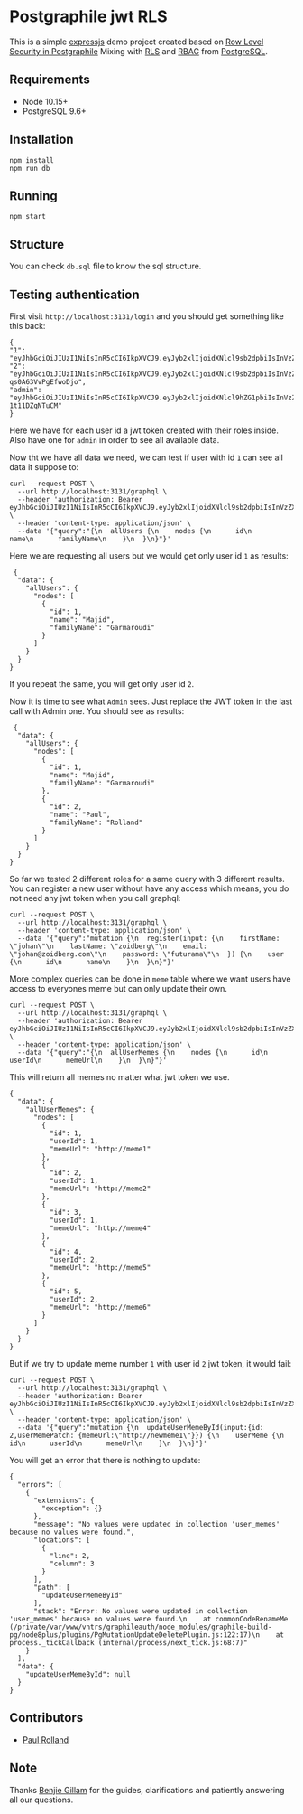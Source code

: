 # Postgraphile jwt RLS

This is a simple [expressjs](https://expressjs.com/) demo project created based on [Row Level Security in Postgraphile](https://www.graphile.org/postgraphile/postgresql-schema-design/#row-level-security)
Mixing with [RLS](https://www.postgresql.org/docs/9.6/user-manag.html) and [RBAC](https://www.postgresql.org/docs/9.6/ddl-rowsecurity.html) from [PostgreSQL](https://www.postgresql.org/).

## Requirements

- Node 10.15+
- PostgreSQL 9.6+

## Installation

```
npm install
npm run db
```

## Running

```
npm start
```

## Structure

You can check `db.sql` file to know the sql structure.

## Testing authentication

First visit `http://localhost:3131/login` and you should get something like this back:

```
{
"1": "eyJhbGciOiJIUzI1NiIsInR5cCI6IkpXVCJ9.eyJyb2xlIjoidXNlcl9sb2dpbiIsInVzZXJfaWQiOjEsImlhdCI6MTU1MDUwMDgwMH0.wqSPESwLzs671yVKyBD0WK_Ppm8oXJOi06UeA7sn7Oc",
"2": "eyJhbGciOiJIUzI1NiIsInR5cCI6IkpXVCJ9.eyJyb2xlIjoidXNlcl9sb2dpbiIsInVzZXJfaWQiOjIsImlhdCI6MTU1MDUwMDgwMH0.gGP7YH84vdsLYiwiF7QK3FV63-qs0A63VvPgEfwoDjo",
"admin": "eyJhbGciOiJIUzI1NiIsInR5cCI6IkpXVCJ9.eyJyb2xlIjoidXNlcl9hZG1pbiIsInVzZXJfaWQiOjAsImlhdCI6MTU1MDUwMDgwMH0.0G1aHgGJcTwCoWCDHBY6pFhZUlb_ML-1t11DZqNTuCM"
}
```

Here we have for each user id a jwt token created with their roles inside. Also have one for `admin` in order to see all available data.

Now tht we have all data we need, we can test if user with id `1` can see all data it suppose to:

```
curl --request POST \
  --url http://localhost:3131/graphql \
  --header 'authorization: Bearer eyJhbGciOiJIUzI1NiIsInR5cCI6IkpXVCJ9.eyJyb2xlIjoidXNlcl9sb2dpbiIsInVzZXJfaWQiOjEsImlhdCI6MTU1MDUwMDgwMH0.wqSPESwLzs671yVKyBD0WK_Ppm8oXJOi06UeA7sn7Oc' \
  --header 'content-type: application/json' \
  --data '{"query":"{\n  allUsers {\n    nodes {\n      id\n      name\n      familyName\n    }\n  }\n}"}'
```

Here we are requesting all users but we would get only user id `1` as results:

```
 {
  "data": {
    "allUsers": {
      "nodes": [
        {
          "id": 1,
          "name": "Majid",
          "familyName": "Garmaroudi"
        }
      ]
    }
  }
}
```

If you repeat the same, you will get only user id `2`.

Now it is time to see what `Admin` sees. Just replace the JWT token in the last call with Admin one. You should see as results:

```
 {
  "data": {
    "allUsers": {
      "nodes": [
        {
          "id": 1,
          "name": "Majid",
          "familyName": "Garmaroudi"
        },
        {
          "id": 2,
          "name": "Paul",
          "familyName": "Rolland"
        }
      ]
    }
  }
}
```

So far we tested 2 different roles for a same query with 3 different results.
You can register a new user without have any access which means, you do not need any jwt token when you call graphql:

```
curl --request POST \
  --url http://localhost:3131/graphql \
  --header 'content-type: application/json' \
  --data '{"query":"mutation {\n  register(input: {\n    firstName: \"johan\"\n    lastName: \"zoidberg\"\n    email: \"johan@zoidberg.com\"\n    password: \"futurama\"\n  }) {\n    user {\n      id\n      name\n    }\n  }\n}"}'
```

More complex queries can be done in `meme` table where we want users have access to everyones meme but can only update their own.

```
curl --request POST \
  --url http://localhost:3131/graphql \
  --header 'authorization: Bearer eyJhbGciOiJIUzI1NiIsInR5cCI6IkpXVCJ9.eyJyb2xlIjoidXNlcl9sb2dpbiIsInVzZXJfaWQiOjEsImlhdCI6MTU1MDUwNDA3NH0._aM0Z_9F0LXG10yHLThsKtMD0QRPD_VOOH2bbkJep3g' \
  --header 'content-type: application/json' \
  --data '{"query":"{\n  allUserMemes {\n    nodes {\n      id\n      userId\n      memeUrl\n    }\n  }\n}"}'
```

This will return all memes no matter what jwt token we use.

```
{
  "data": {
    "allUserMemes": {
      "nodes": [
        {
          "id": 1,
          "userId": 1,
          "memeUrl": "http://meme1"
        },
        {
          "id": 2,
          "userId": 1,
          "memeUrl": "http://meme2"
        },
        {
          "id": 3,
          "userId": 1,
          "memeUrl": "http://meme4"
        },
        {
          "id": 4,
          "userId": 2,
          "memeUrl": "http://meme5"
        },
        {
          "id": 5,
          "userId": 2,
          "memeUrl": "http://meme6"
        }
      ]
    }
  }
}
```

But if we try to update meme number `1` with user id `2` jwt token, it would fail:

```
curl --request POST \
  --url http://localhost:3131/graphql \
  --header 'authorization: Bearer eyJhbGciOiJIUzI1NiIsInR5cCI6IkpXVCJ9.eyJyb2xlIjoidXNlcl9sb2dpbiIsInVzZXJfaWQiOjEsImlhdCI6MTU1MDUwNDA3NH0._aM0Z_9F0LXG10yHLThsKtMD0QRPD_VOOH2bbkJep3g' \
  --header 'content-type: application/json' \
  --data '{"query":"mutation {\n  updateUserMemeById(input:{id: 2,userMemePatch: {memeUrl:\"http://newmeme1\"}}) {\n    userMeme {\n      id\n      userId\n      memeUrl\n    }\n  }\n}"}'
```

You will get an error that there is nothing to update:

```
{
  "errors": [
    {
      "extensions": {
        "exception": {}
      },
      "message": "No values were updated in collection 'user_memes' because no values were found.",
      "locations": [
        {
          "line": 2,
          "column": 3
        }
      ],
      "path": [
        "updateUserMemeById"
      ],
      "stack": "Error: No values were updated in collection 'user_memes' because no values were found.\n    at commonCodeRenameMe (/private/var/www/vntrs/graphileauth/node_modules/graphile-build-pg/node8plus/plugins/PgMutationUpdateDeletePlugin.js:122:17)\n    at process._tickCallback (internal/process/next_tick.js:68:7)"
    }
  ],
  "data": {
    "updateUserMemeById": null
  }
}
```

## Contributors

- [Paul Rolland](https://github.com/PaulRolland68)

## Note

Thanks [Benjie Gillam](https://github.com/benjie) for the guides, clarifications and patiently answering all our questions.
